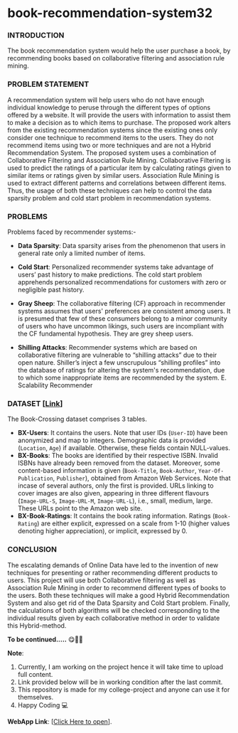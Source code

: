 # book-recommendation-system32

### INTRODUCTION
The book recommendation system would help the user purchase a book, by recommending books based on collaborative filtering and association rule mining.

### PROBLEM STATEMENT
A recommendation system will help users who do not have enough individual knowledge to peruse through the different types of options offered by a website. It will provide the users with information to assist them to make a decision as to which items to purchase. The proposed work alters from the existing recommendation systems since the existing ones only consider one technique to recommend items to the users. They do not recommend items using two or more techniques and are not a Hybrid Recommendation System. The proposed system uses a combination of Collaborative Filtering and Association Rule Mining. Collaborative Filtering is used to predict the ratings of a particular item by calculating ratings given to similar items or ratings given by similar users. Association Rule Mining is used to extract different patterns and correlations between different items. Thus, the usage of both these techniques can help to control the data sparsity problem and cold start problem in recommendation systems.

### PROBLEMS
Problems faced by recommender systems:-  

- __Data Sparsity__: Data sparsity arises from the phenomenon that users in general rate only a limited number of items. 

- __Cold Start__: Personalized recommender systems take advantage of users’ past history to make predictions. The cold start problem apprehends personalized recommendations for customers with zero or negligible past history. 

- __Gray Sheep__: The collaborative filtering (CF) approach in recommender systems assumes that users' preferences are consistent among users. It is presumed that few of these consumers belong to a minor community of users who have uncommon likings, such users are incompliant with the CF fundamental hypothesis. They are grey sheep users. 

- __Shilling Attacks__: Recommender systems which are based on collaborative filtering are vulnerable to “shilling attacks” due to their open nature. Shiller’s inject a few unscrupulous “shilling profiles” into the database of ratings for altering the system's recommendation, due to which some inappropriate items are recommended by the system. E. Scalability Recommender 

### DATASET [<a href="https://drive.google.com/drive/folders/1Q9LuxgGISQC0PjzKW-5wt3vb6lVQ775X?usp=sharing">Link</a>]
The Book-Crossing dataset comprises 3 tables.

- __BX-Users__: It contains the users. Note that user IDs (`User-ID`) have been anonymized and map to integers. Demographic data is provided (`Location`, `Age`) if available. Otherwise, these fields contain NULL-values.
- __BX-Books__: The books are identified by their respective ISBN. Invalid ISBNs have already been removed from the dataset. Moreover, some content-based information is given (`Book-Title`, `Book-Author`, `Year-Of-Publication`, `Publisher`), obtained from Amazon Web Services. Note that incase of several authors, only the first is provided. URLs linking to cover images are also given, appearing in three different flavours (`Image-URL-S`, `Image-URL-M`, `Image-URL-L`), i.e., small, medium, large. These URLs point to the Amazon web site.
- __BX-Book-Ratings__: It contains the book rating information. Ratings (`Book-Rating`) are either explicit, expressed on a scale from 1-10 (higher values denoting higher appreciation), or implicit, expressed by 0.

### CONCLUSION
The escalating demands of Online Data have led to the invention of new techniques for presenting or rather recommending different products to users. This project will use both Collaborative filtering as well as Association Rule Mining in order to recommend different types of books to the users. Both these techniques will make a good Hybrid Recommendation System and also get rid of the Data Sparsity and Cold Start problem. Finally, the calculations of both algorithms will be checked corresponding to the individual results given by each collaborative method in order to validate this Hybrid-method.

__To be continued.....__ 😋✌🏻

__Note__: 
1. Currently, I am working on the project hence it will take time to upload full content.
2. Link provided below will be in working condition after the last commit.
3. This repository is made for my college-project and anyone can use it for themselves.
4. Happy Coding 💻

__WebApp Link__: [<a href="https://book-recommendation-system32.herokuapp.com/">Click Here to open</a>]. 
